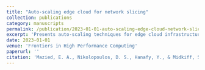 ```yaml
---
title: "Auto-scaling edge cloud for network slicing"
collection: publications
category: manuscripts
permalink: /publication/2023-01-01-auto-scaling-edge-cloud-network-slicing
excerpt: 'Presents auto-scaling techniques for edge cloud infrastructure to support network slicing in 5G and beyond networks.'
date: 2023-01-01
venue: 'Frontiers in High Performance Computing'
paperurl: ''
citation: 'Mazied, E. A., Nikolopoulos, D. S., Hanafy, Y., & Midkiff, S. F. (2023). &quot;Auto-scaling edge cloud for network slicing.&quot; <i>Frontiers in High Performance Computing</i>, 1, 1167162.'
---
```

